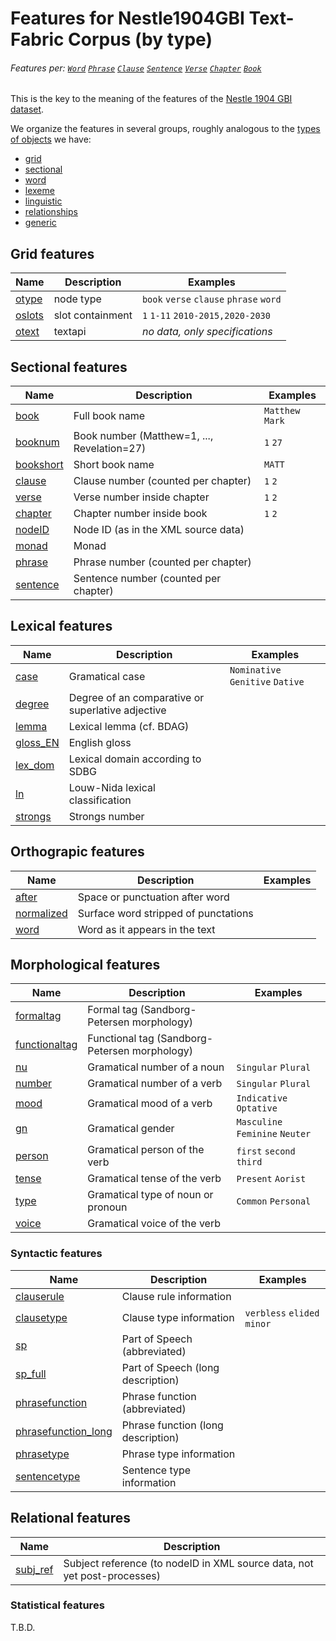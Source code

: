 # Features for Nestle1904GBI Text-Fabric Corpus (by type)
###### Features per: [`Word`](wordnodefeatures.md#readme) [`Phrase`](phrasenodefeatures.md#readme) [`Clause`](clausenodefeatures.md#readme) [`Sentence`](sentencenodefeatures.md#readme) [`Verse`](versenodefeatures.md#readme) [`Chapter`](chapternodefeatures.md#readme) [`Book`](booknodefeatures.md#readme)

This is the key to the meaning of the features of the
[Nestle 1904 GBI dataset]({{repo}}).

We organize the features in several groups, roughly analogous to the [types of objects](otype.md)
we have:

* [grid](#grid-features)
* [sectional](#sectional-features)
* [word](#word-features)
* [lexeme](#lexeme-features)
* [linguistic](#linguistic-features)
* [relationships](#relationships)
* [generic](#generic-features)

## Grid features

Name | Description| Examples
---|---|---
[otype](otype.md) | node type | `book` `verse` `clause` `phrase` `word`
[oslots](oslots.md) | slot containment | `1` `1-11` `2010-2015,2020-2030`
[otext](otext.md) | textapi | *no data, only specifications*  

## Sectional features

Name | Description | Examples
---|---|---
[book](book.md#readme) | Full book name | `Matthew` `Mark`
[booknum](booknum.md#readme) | Book number (Matthew=1, ..., Revelation=27) | `1`  `27`  
[bookshort](bookshort.md#readme) | Short book name | `MATT`
[clause](clause.md#readme) | Clause number (counted per chapter) | `1` `2`
[verse](verse.md#readme) | Verse number inside chapter | `1` `2`
[chapter](chapter.md#readme) | Chapter number inside book | `1` `2`
[nodeID](nodeID.md#readme) | Node ID (as in the XML source data) |
[monad](monad.md#readme) | Monad | 
[phrase](phrase.md#readme) | Phrase number (counted per chapter) | 
[sentence](sentence.md#readme) | Sentence number (counted per chapter) | 

## Lexical features

Name| Description| Examples
---|---|---
[case](case.md#readme) | Gramatical case | `Nominative` `Genitive` `Dative`
[degree](degree.md#readme) | Degree of an comparative or superlative adjective |
[lemma](lemma.md#readme) | Lexical lemma (cf. BDAG) | 
[gloss_EN](gloss_EN.md#readme) | English gloss | 
[lex_dom](lex_dom.md#readme) | Lexical domain according to SDBG | 
[ln](ln.md#readme) | Louw-Nida lexical classification | 
[strongs](strongs.md#readme) | Strongs number |

## Orthograpic features

Name | Description | Examples
--- | --- | ---
[after](after.md#readme) | Space or punctuation after word | 
[normalized](normalized.md#readme) | Surface word stripped of punctations |
[word](word.md#readme) | Word as it appears in the text

## Morphological features

Name | Description | Examples
--- | --- | ---
[formaltag](formaltag.md#readme) | Formal tag (Sandborg-Petersen morphology) | 
[functionaltag](functionaltag.md) | Functional tag (Sandborg-Petersen morphology) | 
[nu](nu.md#readme) | Gramatical number of a noun | `Singular` `Plural`
[number](number.md#readme) | Gramatical number of a verb | `Singular` `Plural`
[mood](mood.md#readme) | Gramatical mood of a verb | `Indicative` `Optative `
[gn](gn.md#readme) | Gramatical gender | `Masculine` `Feminine` `Neuter`
[person](person.md#readme) | Gramatical person of the verb | `first` `second` `third`
[tense](tense.md#readme) | Gramatical tense of the verb | `Present` `Aorist`
[type](type.md#readme) | Gramatical type of noun or pronoun | `Common` `Personal`
[voice](voice.md#readme) | Gramatical voice of the verb | 

### Syntactic features

Name | Description | Examples
--- | --- | ---
[clauserule](clauserule.md#readme) | Clause rule information | 
[clausetype](clausetype.md#readme) | Clause type information | `verbless` `elided` `minor`
[sp](sp.md#readme) | Part of Speech (abbreviated) | 
[sp_full](sp_full.md#readme) | Part of Speech (long description) | 
[phrasefunction](phrasefunction.md#readme) | Phrase function (abbreviated) | 
[phrasefunction_long](phrasefunction_long.md#readme) | Phrase function (long description) | 
[phrasetype](phrasetype.md#readme) | Phrase type information | 
[sentencetype](sentencetype.md#readme) | Sentence type information | 

## Relational features

Name | Description
---|---
[subj_ref](subj_ref.md#readme) | Subject reference (to nodeID in XML source data, not yet post-processes)

### Statistical features

T.B.D. 
